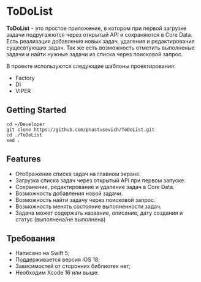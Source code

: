 # ToDoList

**ToDoList** - это простое приложение, в котором при первой загрузке задачи подругажются через открытый API и сохраняются в Core Data.
Есть реализация добавления новых задач, удаления и редактирования сущесвтующих задач.
Так же есть возможность отметить выполненые задачи и найти нужные задачи из списка через поисковой запрос.

В проекте используются следующие шаблоны проектирования:
- Factory
- DI
- VIPER

## Getting Started

```
cd ~/Developer
git clone https://github.com/pnastusevich/ToDoList.git
cd ./ToDoList
xed .
```
## Features

- Отображение списка задач на главном экране.
- Загрузка списка задач через открытый API при первом запуске.
- Сохранение, редактирование и удаление задач в Core Data.
- Возможность добавления новой задачи.
- Возможность найти задачу через поисковой запрос.
- Возможность менять состояние выполненности задач.
- Задача может содержать название, описание, дату создания и статус (выполнена/не
выполнена)


## Требования

- Написано на Swift 5;
- Поддерживается версия iOS 18;
- Зависимостей от сторонних библиотек нет;
- Необходим Xcode 16 или выше.
